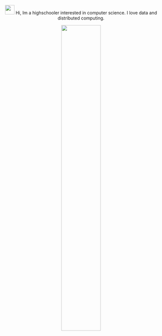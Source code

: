 <div align="center">
  
  
  <img src="https://user-images.githubusercontent.com/42378118/110234147-e3259600-7f4e-11eb-95be-0c4047144dea.gif" width="30"> Hi, Im a highschooler interested in computer science.
  I love data and distributed computing.
  
  <img align="center" width="50%" src="https://github-readme-stats.vercel.app/api?username=Divkov575&theme=radical&layout=compact&count_private=true" >  
  
  

 <!-- <img align="center" width="42.5%" src="https://github-readme-stats.vercel.app/api/top-langs/?username=Divkov575&layout=compact&theme=radical" > -->
<!-- [![GitHub Streak](https://github-readme-streak-stats.herokuapp.com/?user=DIvkov575&theme=tokyonight)](https://github.com/DenverCoder1/github-readme-streak-stats) -->

  <!-- https://shields.io/ -->
  <!-- ![visitors](https://visitor-badge.glitch.me/badge?page_id=page.id) -->
  <!--  ![](https://img.shields.io/badge/Editor-Neovim-informational?style=flat&logo=data:image/svg%2bxml;base64,<BASE64_DATA>) -->
  <!-- <img alt="DIvkov575's Activity Graph" src="https://activity-graph.herokuapp.com/graph?username=DIvkov575&theme=github"/> -->
  <!-- [![@DIVKOV575's Holopin board](https://holopin.io/api/user/board?user=divkov575)](https://holopin.io/@divkov575) -->
  
</div>
